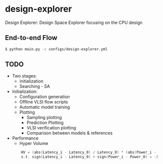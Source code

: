 # design-explorer
Design Explorer: Design Space Explorer focusing on the CPU design

## End-to-end Flow
```bash
$ python main.py -c configs/design-explorer.yml
```

## TODO
- Two stages:
    * initialization
    * Searching - SA
- Initialization:
    * Configuration generation
    * Offline VLSI flow scripts
    * Automatic model training
    * Plotting
        * Sampling plotting
        * Prediction Plotting
        * VLSI verification plotting
        * Comparison between models & references
- Performance
    * Hyper Volume
    ```c
        HV = (abs(Latency_i - Latency_0) / Latency_0) * (abs(Power_i - Power_0) / Power_0)
        s.t. sign(Latency_i - Latency_0) + sign(Power_i - Power_0) = -2
    ```

